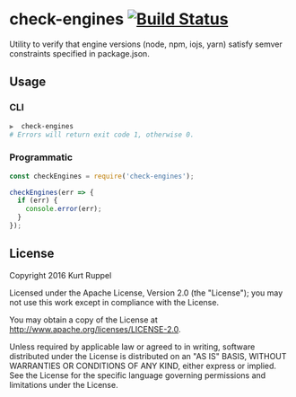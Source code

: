 # check-engines [![Build Status](https://secure.travis-ci.org/kruppel/check-engines.svg?branch=master)](https://travis-ci.org/kruppel/check-engines)

Utility to verify that engine versions (node, npm, iojs, yarn) satisfy semver
constraints specified in package.json.

## Usage

### CLI

```sh
⫸  check-engines
# Errors will return exit code 1, otherwise 0.
```

### Programmatic

```javascript
const checkEngines = require('check-engines');

checkEngines(err => {
  if (err) {
    console.error(err);
  }
});
```

## License

Copyright 2016 Kurt Ruppel

Licensed under the Apache License, Version 2.0 (the "License"); you may not use
this work except in compliance with the License.

You may obtain a copy of the License at
http://www.apache.org/licenses/LICENSE-2.0.

Unless required by applicable law or agreed to in writing, software distributed
under the License is distributed on an "AS IS" BASIS, WITHOUT WARRANTIES OR
CONDITIONS OF ANY KIND, either express or implied. See the License for the
specific language governing permissions and limitations under the License.
